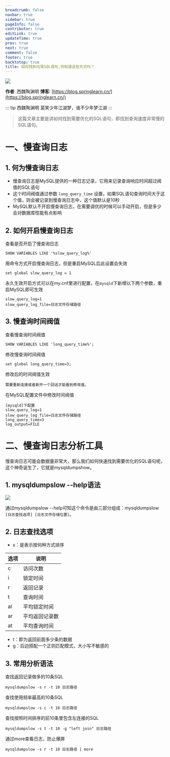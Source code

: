 ```yaml
---
breadcrumb: false
navbar: true
sidebar: true
pageInfo: false
contributor: true
editLink: true
updateTime: true
prev: true
next: true
comment: false
footer: true
backtotop: true
title: 如何找到垃圾SQL语句,你知道这些方式吗？
---
```


![](https://img.springlearn.cn/learn_c87a079fcea0d7893b03d4d57478bca7.png)

**作者**: 西魏陶渊明
**博客**: [https://blog.springlearn.cn/](https://blog.springlearn.cn/)

::: tip 西魏陶渊明
莫笑少年江湖梦，谁不少年梦江湖
:::

> 这篇文章主要是讲如何找到需要优化的SQL语句，即找到查询速度非常慢的SQL语句。


# 一、慢查询日志

## 1. 何为慢查询日志

- 慢查询日志是MySQL提供的一种日志记录，它用来记录查询响应时间超过阀值的SQL语句
- 这个时间阀值通过参数 `long_query_time` 设置，如果SQL语句查询时间大于这个值，则会被记录到慢查询日志中，这个值默认是10秒
- MySQL默认不开启慢查询日志，在需要调优的时候可以手动开启，但是多少会对数据库性能有点影响

## 2. 如何开启慢查询日志


查看是否开启了慢查询日志

`SHOW VARIABLES LIKE '%slow_query_log%'`


用命令方式开启慢查询日志，但是重启MySQL后此设置会失效

`set global slow_query_log = 1`

永久生效开启方式可以在my.cnf里进行配置，在`mysqld`下新增以下两个参数，重启MySQL即可生效

```
slow_query_log=1
slow_query_log_file=日志文件存储路径
```


## 3. 慢查询时间阀值

查看慢查询时间阀值

`SHOW VARIABLES LIKE 'long_query_time%';`


修改慢查询时间阀值

`set global long_query_time=3;`

修改后的时间阀值生效

`需要重新连接或者新开一个回话才能看到修改值。`


在MySQL配置文件中修改时间阀值

```
[mysqld]下配置
slow_query_log=1
slow_query_log_file=日志文件存储路径
long_query_time=3
log_output=FILE
```

# 二、慢查询日志分析工具

慢查询日志可能会数据量非常大，那么我们如何快速找到需要优化的SQL语句呢，这个神奇诞生了，它就是mysqldumpshow。

## 1. mysqldumpslow --help语法

![](https://img.springlearn.cn/blog/learn_1596350361000.png)

通过mysqldumpslow --help可知这个命令是由三部分组成：mysqldumpslow `[日志查找选项] [日志文件存储位置]`。

## 2. 日志查找选项

- s：是表示按何种方式排序

| 选项 | 说明                                                |
| ---- | --------------------------------------------------- |
| c    | 访问次数                                            |
| i    | 锁定时间                                                    |
| r    | 返回记录                                                    |
| t    | 查询时间                                                    |
| al   | 平均锁定时间                                                    |
| ar   | 平均返回记录数                                                    |
| at   | 平均查询时间                                                    |

- t：即为返回前面多少条的数据
- g：后边搭配一个正则匹配模式，大小写不敏感的

## 3. 常用分析语法

查找返回记录做多的10条SQL

`mysqldumpslow -s r -t 10 日志路径`

查找使用频率最高的10条SQL

`mysqldumpslow -s c -t 10 日志路径`

查找按照时间排序的前10条里包含左连接的SQL

`mysqldumpslow -s t -t 10 -g "left join" 日志路径`


通过more查看日志，防止爆屏

`mysqldumpslow -s r -t 10 日志路径 | more`




